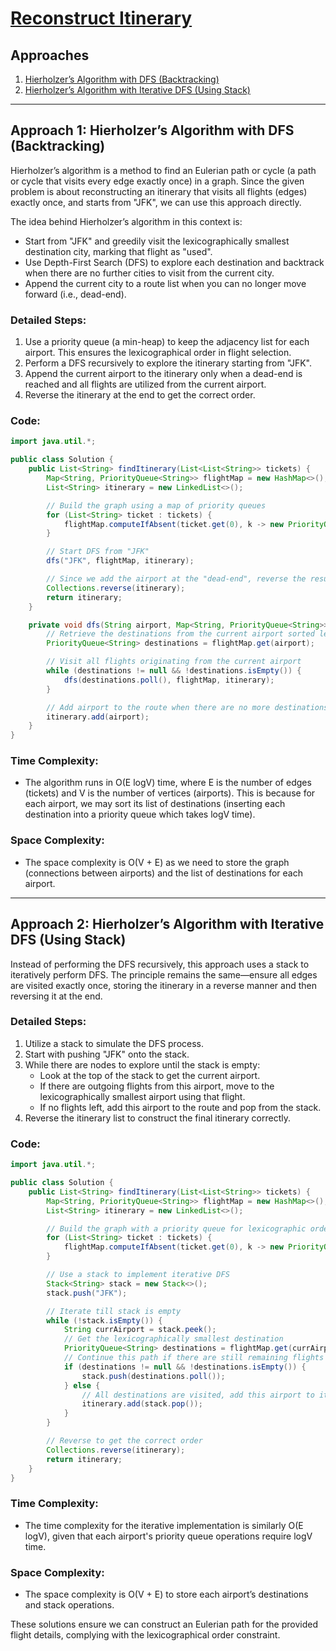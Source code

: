 # [Reconstruct Itinerary](https://leetcode.com/problems/reconstruct-itinerary/)

## Approaches
1. [Hierholzer’s Algorithm with DFS (Backtracking)](#approach-1)
2. [Hierholzer’s Algorithm with Iterative DFS (Using Stack)](#approach-2)

---

## Approach 1: Hierholzer’s Algorithm with DFS (Backtracking)

Hierholzer’s algorithm is a method to find an Eulerian path or cycle (a path or cycle that visits every edge exactly once) in a graph. Since the given problem is about reconstructing an itinerary that visits all flights (edges) exactly once, and starts from "JFK", we can use this approach directly.

The idea behind Hierholzer’s algorithm in this context is:
- Start from "JFK" and greedily visit the lexicographically smallest destination city, marking that flight as "used".
- Use Depth-First Search (DFS) to explore each destination and backtrack when there are no further cities to visit from the current city.
- Append the current city to a route list when you can no longer move forward (i.e., dead-end).

### Detailed Steps:
1. Use a priority queue (a min-heap) to keep the adjacency list for each airport. This ensures the lexicographical order in flight selection.
2. Perform a DFS recursively to explore the itinerary starting from "JFK".
3. Append the current airport to the itinerary only when a dead-end is reached and all flights are utilized from the current airport.
4. Reverse the itinerary at the end to get the correct order.

### Code:
```java
import java.util.*;

public class Solution {
    public List<String> findItinerary(List<List<String>> tickets) {
        Map<String, PriorityQueue<String>> flightMap = new HashMap<>();
        List<String> itinerary = new LinkedList<>();

        // Build the graph using a map of priority queues
        for (List<String> ticket : tickets) {
            flightMap.computeIfAbsent(ticket.get(0), k -> new PriorityQueue<>()).add(ticket.get(1));
        }

        // Start DFS from "JFK"
        dfs("JFK", flightMap, itinerary);

        // Since we add the airport at the "dead-end", reverse the result to get the actual itinerary
        Collections.reverse(itinerary);
        return itinerary;
    }

    private void dfs(String airport, Map<String, PriorityQueue<String>> flightMap, List<String> itinerary) {
        // Retrieve the destinations from the current airport sorted lexicographically
        PriorityQueue<String> destinations = flightMap.get(airport);

        // Visit all flights originating from the current airport
        while (destinations != null && !destinations.isEmpty()) {
            dfs(destinations.poll(), flightMap, itinerary);
        }

        // Add airport to the route when there are no more destinations to visit (dead-end)
        itinerary.add(airport);
    }
}
```

### Time Complexity:
- The algorithm runs in O(E logV) time, where E is the number of edges (tickets) and V is the number of vertices (airports). This is because for each airport, we may sort its list of destinations (inserting each destination into a priority queue which takes logV time).

### Space Complexity:
- The space complexity is O(V + E) as we need to store the graph (connections between airports) and the list of destinations for each airport.

---

## Approach 2: Hierholzer’s Algorithm with Iterative DFS (Using Stack)

Instead of performing the DFS recursively, this approach uses a stack to iteratively perform DFS. The principle remains the same—ensure all edges are visited exactly once, storing the itinerary in a reverse manner and then reversing it at the end.

### Detailed Steps:
1. Utilize a stack to simulate the DFS process.
2. Start with pushing "JFK" onto the stack.
3. While there are nodes to explore until the stack is empty:
   - Look at the top of the stack to get the current airport.
   - If there are outgoing flights from this airport, move to the lexicographically smallest airport using that flight.
   - If no flights left, add this airport to the route and pop from the stack.
4. Reverse the itinerary list to construct the final itinerary correctly.

### Code:
```java
import java.util.*;

public class Solution {
    public List<String> findItinerary(List<List<String>> tickets) {
        Map<String, PriorityQueue<String>> flightMap = new HashMap<>();
        List<String> itinerary = new LinkedList<>();

        // Build the graph with a priority queue for lexicographic order
        for (List<String> ticket : tickets) {
            flightMap.computeIfAbsent(ticket.get(0), k -> new PriorityQueue<>()).add(ticket.get(1));
        }

        // Use a stack to implement iterative DFS
        Stack<String> stack = new Stack<>();
        stack.push("JFK");

        // Iterate till stack is empty
        while (!stack.isEmpty()) {
            String currAirport = stack.peek();
            // Get the lexicographically smallest destination
            PriorityQueue<String> destinations = flightMap.get(currAirport);
            // Continue this path if there are still remaining flights
            if (destinations != null && !destinations.isEmpty()) {
                stack.push(destinations.poll());
            } else {
                // All destinations are visited, add this airport to itinerary
                itinerary.add(stack.pop());
            }
        }

        // Reverse to get the correct order
        Collections.reverse(itinerary);
        return itinerary;
    }
}
```

### Time Complexity:
- The time complexity for the iterative implementation is similarly O(E logV), given that each airport's priority queue operations require logV time.

### Space Complexity:
- The space complexity is O(V + E) to store each airport’s destinations and stack operations.

These solutions ensure we can construct an Eulerian path for the provided flight details, complying with the lexicographical order constraint.

